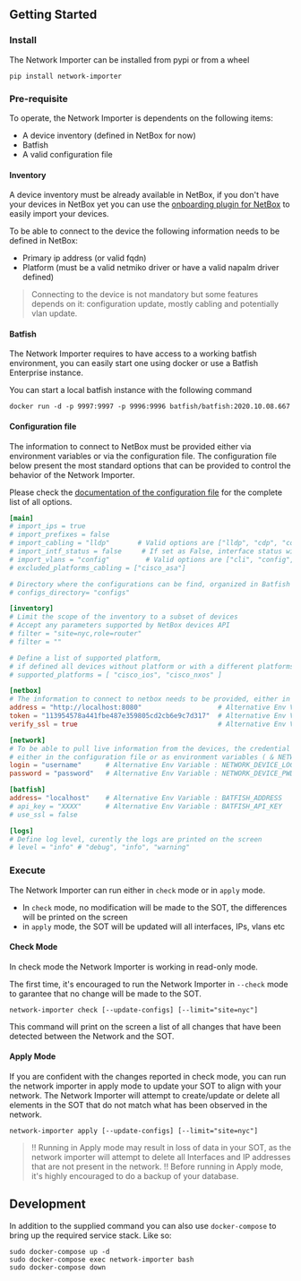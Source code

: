 
## Getting Started

### Install

The Network Importer can be installed from pypi or from a wheel

```
pip install network-importer
```

### Pre-requisite

To operate, the Network Importer is dependents on the following items:
- A device inventory (defined in NetBox for now)
- Batfish 
- A valid configuration file

#### Inventory

A device inventory must be already available in NetBox, if you don't have your devices in NetBox yet you can use the [onboarding plugin for NetBox](https://github.com/networktocode/ntc-netbox-plugin-onboarding/) to easily import your devices. 

To be able to connect to the device the following information needs to be defined in NetBox:
- Primary ip address (or valid fqdn)
- Platform (must be a valid netmiko driver or have a valid napalm driver defined)

> Connecting to the device is not mandatory but some features depends on it: configuration update, mostly cabling and potentially vlan update.

#### Batfish

The Network Importer requires to have access to a working batfish environment, you can easily start one using docker or use a Batfish Enterprise instance.

You can start a local batfish instance with the following command 
```
docker run -d -p 9997:9997 -p 9996:9996 batfish/batfish:2020.10.08.667
```

#### Configuration file

The information to connect to NetBox must be provided either via environment variables or via the configuration file.
The configuration file below present the most standard options that can be provided to control the behavior of the Network Importer. 

Please check the [documentation of the configuration file](configuration.md) for the complete list of all options.

```toml
[main]
# import_ips = true 
# import_prefixes = false
# import_cabling = "lldp"       # Valid options are ["lldp", "cdp", "config", false]
# import_intf_status = false     # If set as False, interface status will be ignore all together
# import_vlans = "config"         # Valid options are ["cli", "config", true, false]
# excluded_platforms_cabling = ["cisco_asa"]

# Directory where the configurations can be find, organized in Batfish format
# configs_directory= "configs"

[inventory]
# Limit the scope of the inventory to a subset of devices
# Accept any parameters supported by NetBox devices API
# filter = "site=nyc,role=router"
# filter = ""

# Define a list of supported platform, 
# if defined all devices without platform or with a different platforms will be removed from the inventory
# supported_platforms = [ "cisco_ios", "cisco_nxos" ]

[netbox]
# The information to connect to netbox needs to be provided, either in the config file or as environment variables
address = "http://localhost:8080"                   # Alternative Env Variable : NETBOX_ADDRESS
token = "113954578a441fbe487e359805cd2cb6e9c7d317"  # Alternative Env Variable : NETBOX_TOKEN
verify_ssl = true                                   # Alternative Env Variable : NETBOX_VERIFY_SSL

[network]
# To be able to pull live information from the devices, the credential information needs to be provided
# either in the configuration file or as environment variables ( & NETWORK_DEVICE_PWD)
login = "username"      # Alternative Env Variable : NETWORK_DEVICE_LOGIN
password = "password"   # Alternative Env Variable : NETWORK_DEVICE_PWD

[batfish]
address= "localhost"    # Alternative Env Variable : BATFISH_ADDRESS
# api_key = "XXXX"      # Alternative Env Variable : BATFISH_API_KEY
# use_ssl = false

[logs]
# Define log level, curently the logs are printed on the screen
# level = "info" # "debug", "info", "warning"
```

### Execute

The Network Importer can run either in `check` mode or in `apply` mode. 
 - In `check` mode, no modification will be made to the SOT, the differences will be printed on the screen
 - in `apply` mode, the SOT will be updated will all interfaces, IPs, vlans etc

#### Check Mode

In check mode the Network Importer is working in read-only mode.

The first time, it's encouraged to run the Network Importer in `--check` mode to garantee that no change will be made to the SOT.

```
network-importer check [--update-configs] [--limit="site=nyc"]
```
This command will print on the screen a list of all changes that have been detected between the Network and the SOT.

#### Apply Mode

If you are confident with the changes reported in check mode, you can run the network importer in apply mode to update your SOT to align with your network. The Network Importer will attempt to create/update or delete all elements in the SOT that do not match what has been observed in the network.

```
network-importer apply [--update-configs] [--limit="site=nyc"]
```

> !! Running in Apply mode may result in loss of data in your SOT, as the network importer will attempt to delete all Interfaces and IP addresses that are not present in the network. !!
> Before running in Apply mode, it's highly encouraged to do a backup of your database.

## Development

In addition to the supplied command you can also use `docker-compose` to bring up the required service stack. Like so:
```
sudo docker-compose up -d
sudo docker-compose exec network-importer bash
sudo docker-compose down
```
